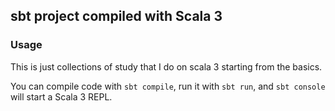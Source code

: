 ## sbt project compiled with Scala 3

### Usage

This is just collections of study that I do on scala 3 starting from the basics. 

You can compile code with `sbt compile`, run it with `sbt run`, and `sbt console` will start a Scala 3 REPL.

